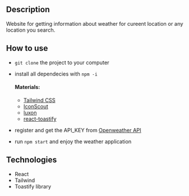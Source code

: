 ## Description

Website for getting information about weather for cureent location or any location you search.

## How to use
* `git clone` the project to your computer
* install all dependecies with `npm -i`
  #### Materials: 
  * [Tailwind CSS](https://tailwindcss.com/docs/guides/create-react-app)
  * [IconScout](https://iconscout.com/unicons)
  * [luxon](https://www.npmjs.com/package/luxon)
  * [react-toastify](https://www.npmjs.com/package/react-t...)

* register and get the API_KEY from [Openweather API](https://openweathermap.org/)
* run `npm start` and enjoy the weather application

## Technologies 
* React
* Tailwind
* Toastify library
